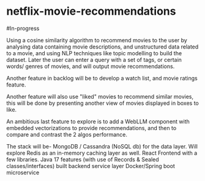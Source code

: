 # netflix-movie-recommendations
#In-progress

Using a cosine similarity algorithm to recommend movies to the user by analysing data containing movie descriptions, and unstructured data related to a movie, and using NLP techniques like topic modelling to build the dataset. Later the user can enter a query with a set of tags, or certain words/ genres of movies, and will output movie recommendations.

Another feature in backlog will be to develop a watch list, and movie ratings feature.

Another feature will also use "liked" movies to recommend similar movies, this will be done by presenting another view of  movies displayed in boxes to like.

An ambitious last feature to explore is to add a WebLLM component with embedded vectorizations to provide recommendations, and then to compare and contrast the 2 algos performance.

The stack will be-
MongoDB / Cassandra (NoSQL db) for the data layer. Will explore Redis as an in-memory caching layer as well.
React Frontend with a few libraries.
Java 17 features (with use of Records & Sealed classes/interfaces) built backend service layer
Docker/Spring boot microservice
